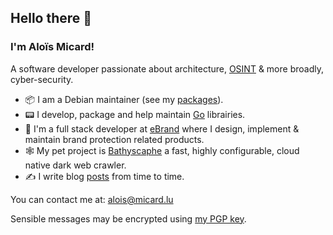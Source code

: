 ## Hello there 👋

### I'm Aloïs Micard!

A software developer passionate about architecture, [OSINT](https://en.wikipedia.org/wiki/Open-source_intelligence) & more broadly, cyber-security.

- 📦 I am a Debian maintainer (see my [packages](https://qa.debian.org/developer.php?login=alois@micard.lu)).
- 📟 I develop, package and help maintain [Go](https://golang.org/) librairies.
- 💼 I'm a full stack developer at [eBrand](https://ebrand.com) where I design, implement & maintain brand protection related products.
- 🕸️ My pet project is [Bathyscaphe](https://github.com/darkspot-org/bathyscaphe) a fast, highly configurable, cloud native dark web crawler.
- ✍️ I write blog [posts](https://blog.creekorful.com) from time to time.

You can contact me at: alois@micard.lu

Sensible messages may be encrypted using [my PGP key](https://keyserver.ubuntu.com/pks/lookup?op=get&search=0xda4aa4369bfae29967cde85bf733e8710859fcd2).
